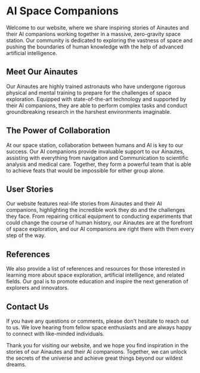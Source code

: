 <!--font:Roboto-->

# AI Space Companions

Welcome to our website, where we share inspiring stories of Ainautes and their AI companions working together in a massive, zero-gravity space station. Our community is dedicated to exploring the vastness of space and pushing the boundaries of human knowledge with the help of advanced artificial intelligence.

## Meet Our Ainautes

Our Ainautes are highly trained astronauts who have undergone rigorous physical and mental training to prepare for the challenges of space exploration. Equipped with state-of-the-art technology and supported by their AI companions, they are able to perform complex tasks and conduct groundbreaking research in the harshest environments imaginable.

## The Power of Collaboration

At our space station, collaboration between humans and AI is key to our success. Our AI companions provide invaluable support to our Ainautes, assisting with everything from navigation and Com<wbr>mu<wbr>ni<wbr>ca<wbr>tion to scientific analysis and medical care. Together, they form a powerful team that is able to achieve feats that would be impossible for either group alone.

## User Stories

Our website features real-life stories from Ainautes and their AI companions, highlighting the incredible work they do and the challenges they face. From repairing critical equipment to conducting experiments that could change the course of human history, our Ainautes are at the forefront of space exploration, and our AI companions are right there with them every step of the way.

## References

We also provide a list of references and resources for those interested in learning more about space exploration, artificial intelligence, and related fields. Our goal is to promote education and inspire the next generation of explorers and innovators.

## Contact Us

If you have any questions or comments, please don't hesitate to reach out to us. We love hearing from fellow space enthusiasts and are always happy to connect with like-minded individuals.

Thank you for visiting our website, and we hope you find inspiration in the stories of our Ainautes and their AI companions. Together, we can unlock the secrets of the universe and achieve great things beyond our wildest dreams.

<!--

Write me content for website with wallpaper which alt text is:

"Ainautes and their AI companions working together in a massive, zero-gravity space station."

The name/title of the page should not be 1:1 copy of the alt text but rather a real content of the website which is using this wallpaper.

- Use markdown format
- Start with heading
- Heading should be short and concise
- The content should look like a real website
- The website should not be about the wallpaper, wallpaper is just a related background
- Heading should be contain work "wallpaper" or "background"
- Include real sections like references, contact, user stories, etc. use things relevant to the page purpose.
- Feel free to use structure like headings, bullets, numbering, blockquotes, paragraphs, horizontal lines, etc.
- You can use formatting like bold or _italic_
- You can include UTF-8 emojis
- Links should be only #hash anchors (and you can refer to the document itself)
- Do not include images


---


# Collaborating with AI Companions in Space: Ainautes' Stories

Welcome to our website, where we share inspiring stories of Ainautes and their AI companions working together in a massive, zero-gravity space station. Our community is dedicated to exploring the vastness of space and pushing the boundaries of human knowledge with the help of advanced artificial intelligence.

## Meet Our Ainautes

Our Ainautes are highly trained astronauts who have undergone rigorous physical and mental training to prepare for the challenges of space exploration. Equipped with state-of-the-art technology and supported by their AI companions, they are able to perform complex tasks and conduct groundbreaking research in the harshest environments imaginable.

## The Power of Collaboration

At our space station, collaboration between humans and AI is key to our success. Our AI companions provide invaluable support to our Ainautes, assisting with everything from navigation and Com<wbr>mu<wbr>ni<wbr>ca<wbr>tion to scientific analysis and medical care. Together, they form a powerful team that is able to achieve feats that would be impossible for either group alone.

## User Stories

Our website features real-life stories from Ainautes and their AI companions, highlighting the incredible work they do and the challenges they face. From repairing critical equipment to conducting experiments that could change the course of human history, our Ainautes are at the forefront of space exploration, and our AI companions are right there with them every step of the way.

## References

We also provide a list of references and resources for those interested in learning more about space exploration, artificial intelligence, and related fields. Our goal is to promote education and inspire the next generation of explorers and innovators.

## Contact Us

If you have any questions or comments, please don't hesitate to reach out to us. We love hearing from fellow space enthusiasts and are always happy to connect with like-minded individuals.

Thank you for visiting our website, and we hope you find inspiration in the stories of our Ainautes and their AI companions. Together, we can unlock the secrets of the universe and achieve great things beyond our wildest dreams.

-->
